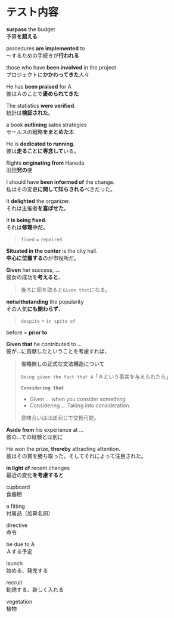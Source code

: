 # テスト内容

**surpass** the budget  
予算**を超える**

procedures **are implemented** to  
～するための手続きが**行われる**

those who have **been involved** in the project  
プロジェクトに**かかわってきた**人々

He has **been praised** for A  
彼はＡのことで**褒められてきた**

The statistics **were verified**.  
統計は**検証された**。

a book **outlining** sales strategies  
セールスの戦略**をまとめた**本

He is **dedicated to running**.  
彼は**走ることに専念して**いる。

flights **originating from** Haneda  
羽田**発の**便

I should have **been informed of** the change.  
私はその変更**に関して知らされる**べきだった。

It **delighted** the organizer.  
それは主催者**を喜ばせた**。

It **is being fixed**.  
それは**修理中だ**。

> `fixed` = `repaired`

**Situated in the center** is the city hall.  
**中心に位置する**のが市役所だ。

**Given** her success, ...  
彼女の成功を**考えると**、

> 後ろに節を取ると`Given that`になる。

**notwithstanding** the popularity  
その人気**にも関わらず**、

> `despite` = `in spite of`

before = **prior to**

**Given that** he contributed to ...  
彼が…に貢献したということを考慮すれば、

> **省略無しの正式な文法構造について**
>
> `Being given the fact that A`「Ａという事実を与えられたら」
>
> **`Considering that`**
>
> - Given ... when you consider something
> - Considering ... Taking into consideration.
>
> 意味合いはほぼ同じで交換可能。

**Aside from** his experience at ...  
彼の…での経験とは別に

He won the prize, **thereby** attracting attention.  
彼はその賞を勝ち取った。そしてそれによって注目された。

**in light of** recent changes  
最近の変化**を考慮すると**

cupboard  
食器棚

a fitting  
付属品（加算名詞）

directive  
命令

be due to A  
Ａする予定

launch  
始める、発売する

recruit  
勧誘する、新しく入れる

vegetation  
植物
